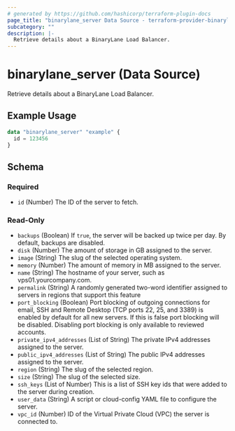 ```yaml
---
# generated by https://github.com/hashicorp/terraform-plugin-docs
page_title: "binarylane_server Data Source - terraform-provider-binarylane"
subcategory: ""
description: |-
  Retrieve details about a BinaryLane Load Balancer.
---
```


# binarylane_server (Data Source)

Retrieve details about a BinaryLane Load Balancer.

## Example Usage

```terraform
data "binarylane_server" "example" {
  id = 123456
}
```

<!-- schema generated by tfplugindocs -->
## Schema

### Required

- `id` (Number) The ID of the server to fetch.

### Read-Only

- `backups` (Boolean) If `true`, the server will be backed up twice per day. By default, backups are disabled.
- `disk` (Number) The amount of storage in GB assigned to the server.
- `image` (String) The slug of the selected operating system.
- `memory` (Number) The amount of memory in MB assigned to the server.
- `name` (String) The hostname of your server, such as vps01.yourcompany.com.
- `permalink` (String) A randomly generated two-word identifier assigned to servers in regions that support this feature
- `port_blocking` (Boolean) Port blocking of outgoing connections for email, SSH and Remote Desktop (TCP ports 22, 25, and 3389) is enabled by default for all new servers. If this is false port blocking will be disabled. Disabling port blocking is only available to reviewed accounts.
- `private_ipv4_addresses` (List of String) The private IPv4 addresses assigned to the server.
- `public_ipv4_addresses` (List of String) The public IPv4 addresses assigned to the server.
- `region` (String) The slug of the selected region.
- `size` (String) The slug of the selected size.
- `ssh_keys` (List of Number) This is a list of SSH key ids that were added to the server during creation.
- `user_data` (String) A script or cloud-config YAML file to configure the server.
- `vpc_id` (Number) ID of the Virtual Private Cloud (VPC) the server is connected to.
